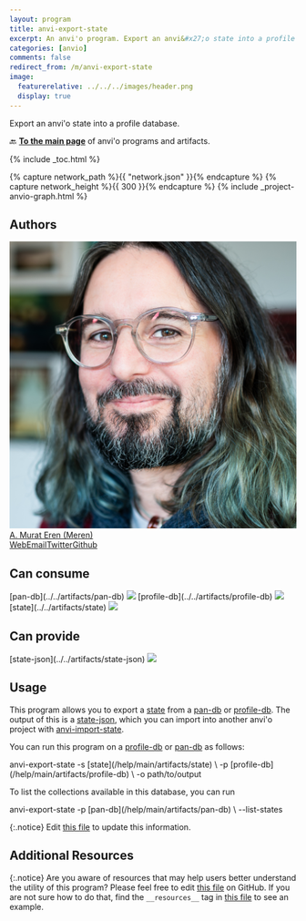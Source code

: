 ```yaml
---
layout: program
title: anvi-export-state
excerpt: An anvi'o program. Export an anvi&#x27;o state into a profile database.
categories: [anvio]
comments: false
redirect_from: /m/anvi-export-state
image:
  featurerelative: ../../../images/header.png
  display: true
---
```


Export an anvi&#x27;o state into a profile database.

🔙 **[To the main page](../../)** of anvi'o programs and artifacts.


{% include _toc.html %}
<div id="svg" class="subnetwork"></div>
{% capture network_path %}{{ "network.json" }}{% endcapture %}
{% capture network_height %}{{ 300 }}{% endcapture %}
{% include _project-anvio-graph.html %}


## Authors

<div class="anvio-person"><div class="anvio-person-info"><div class="anvio-person-photo"><img class="anvio-person-photo-img" src="../../images/authors/meren.jpg" /></div><div class="anvio-person-info-box"><a href="/people/meren" target="_blank"><span class="anvio-person-name">A. Murat Eren (Meren)</span></a><div class="anvio-person-social-box"><a href="http://merenlab.org" class="person-social" target="_blank"><i class="fa fa-fw fa-home"></i>Web</a><a href="mailto:a.murat.eren@gmail.com" class="person-social" target="_blank"><i class="fa fa-fw fa-envelope-square"></i>Email</a><a href="http://twitter.com/merenbey" class="person-social" target="_blank"><i class="fa fa-fw fa-twitter-square"></i>Twitter</a><a href="http://github.com/meren" class="person-social" target="_blank"><i class="fa fa-fw fa-github"></i>Github</a></div></div></div></div>



## Can consume


<p style="text-align: left" markdown="1"><span class="artifact-r">[pan-db](../../artifacts/pan-db) <img src="../../images/icons/DB.png" class="artifact-icon-mini" /></span> <span class="artifact-r">[profile-db](../../artifacts/profile-db) <img src="../../images/icons/DB.png" class="artifact-icon-mini" /></span> <span class="artifact-r">[state](../../artifacts/state) <img src="../../images/icons/CONCEPT.png" class="artifact-icon-mini" /></span></p>


## Can provide


<p style="text-align: left" markdown="1"><span class="artifact-p">[state-json](../../artifacts/state-json) <img src="../../images/icons/JSON.png" class="artifact-icon-mini" /></span></p>


## Usage


This program allows you to export a <span class="artifact-n">[state](/help/main/artifacts/state)</span> from a <span class="artifact-n">[pan-db](/help/main/artifacts/pan-db)</span> or <span class="artifact-n">[profile-db](/help/main/artifacts/profile-db)</span>. The output of this is a <span class="artifact-n">[state-json](/help/main/artifacts/state-json)</span>, which you can import into another anvi'o project with <span class="artifact-p">[anvi-import-state](/help/main/programs/anvi-import-state)</span>. 

You can run this program on a <span class="artifact-n">[profile-db](/help/main/artifacts/profile-db)</span> or <span class="artifact-n">[pan-db](/help/main/artifacts/pan-db)</span> as follows: 

<div class="codeblock" markdown="1">
anvi&#45;export&#45;state &#45;s <span class="artifact&#45;n">[state](/help/main/artifacts/state)</span> \
                  &#45;p <span class="artifact&#45;n">[profile&#45;db](/help/main/artifacts/profile&#45;db)</span>  \
                  &#45;o path/to/output
</div>

To list the collections available in this database, you can run 

<div class="codeblock" markdown="1">
anvi&#45;export&#45;state &#45;p <span class="artifact&#45;n">[pan&#45;db](/help/main/artifacts/pan&#45;db)</span> \
                  &#45;&#45;list&#45;states
</div>


{:.notice}
Edit [this file](https://github.com/merenlab/anvio/tree/master/anvio/docs/programs/anvi-export-state.md) to update this information.


## Additional Resources



{:.notice}
Are you aware of resources that may help users better understand the utility of this program? Please feel free to edit [this file](https://github.com/merenlab/anvio/tree/master/bin/anvi-export-state) on GitHub. If you are not sure how to do that, find the `__resources__` tag in [this file](https://github.com/merenlab/anvio/blob/master/bin/anvi-interactive) to see an example.
